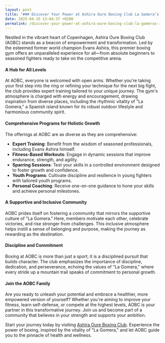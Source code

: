 ```yaml
---
layout: post
title: "### Discover Your Power at Ashira Oure Boxing Club La Gomera’s Influence on Fitness"
date: 2025-04-15 13:04:37 +0200
permalink: /discover-your-power-at-ashira-oure-boxing-club-la-gomeras-influence-on-fitness/
---
```



Nestled in the vibrant heart of Copenhagen, Ashira Oure Boxing Club (AOBC) stands as a beacon of empowerment and transformation. Led by the esteemed former world champion Evans Ashira, this premier boxing gym offers an unparalleled experience for all—from absolute beginners to seasoned fighters ready to take on the competitive arena.

#### A Hub for All Levels

At AOBC, everyone is welcomed with open arms. Whether you're taking your first step into the ring or refining your technique for the next big fight, the club provides expert training tailored to your unique journey. The gym's atmosphere is charged with energy and encouragement, drawing inspiration from diverse places, including the rhythmic vitality of "La Gomera," a Spanish island known for its robust outdoor lifestyle and harmonious community spirit.

#### Comprehensive Programs for Holistic Growth

The offerings at AOBC are as diverse as they are comprehensive:

- **Expert Training**: Benefit from the wisdom of seasoned professionals, including Evans Ashira himself.
- **Fitness-Based Workouts**: Engage in dynamic sessions that improve endurance, strength, and agility.
- **Sparring Sessions**: Test your skills in a controlled environment designed to foster growth and confidence.
- **Youth Programs**: Cultivate discipline and resilience in young fighters with tailored youth programs.
- **Personal Coaching**: Receive one-on-one guidance to hone your skills and achieve personal milestones.

#### A Supportive and Inclusive Community

AOBC prides itself on fostering a community that mirrors the supportive culture of "La Gomera." Here, members motivate each other, celebrate victories, and rise stronger from challenges. This inclusive atmosphere helps instill a sense of belonging and purpose, making the journey as rewarding as the destination.

#### Discipline and Commitment

Boxing at AOBC is more than just a sport; it is a disciplined pursuit that builds character. The club emphasizes the importance of discipline, dedication, and perseverance, echoing the values of "La Gomera," where every stride up a mountain trail speaks of commitment to personal growth.

#### Join the AOBC Family

Are you ready to unleash your potential and embrace a healthier, more empowered version of yourself? Whether you're aiming to improve your fitness, learn self-defense, or compete at the highest levels, AOBC is your partner in this transformative journey. Join us and become part of a community that believes in your strength and supports your ambition.

Start your journey today by visiting [Ashira Oure Boxing Club](https://www.ashiraoure.com/). Experience the power of boxing, inspired by the vitality of "La Gomera," and let AOBC guide you to the pinnacle of health and wellness.